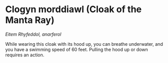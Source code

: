 # Clogyn morddiawl (Cloak of the Manta Ray)

*Eitem Rhyfeddol, anarferol*

While wearing this cloak with its hood up, you can breathe underwater, and you have a swimming speed of 60 feet. Pulling the hood up or down requires an action.